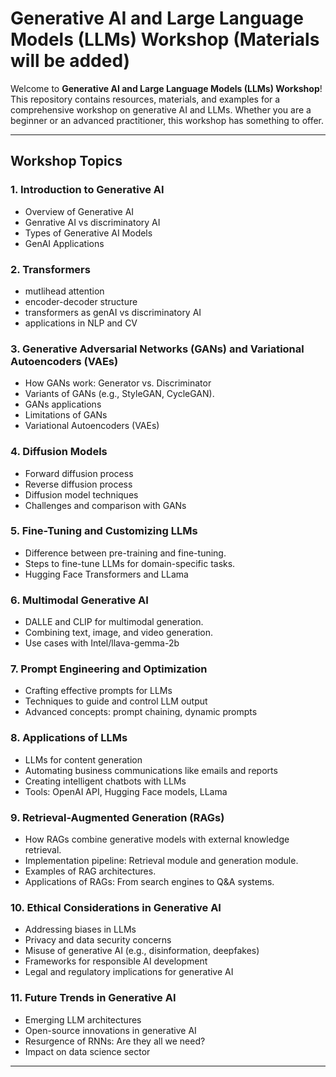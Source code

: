 # Generative AI and Large Language Models (LLMs) Workshop (Materials will be added)

Welcome to **Generative AI and Large Language Models (LLMs) Workshop**! This repository contains resources, materials, and examples for a comprehensive workshop on generative AI and LLMs. Whether you are a beginner or an advanced practitioner, this workshop has something to offer.

---

## **Workshop Topics**

### 1. **Introduction to Generative AI**
- Overview of Generative AI
- Genrative AI vs discriminatory AI
- Types of Generative AI Models
- GenAI Applications

### 2. **Transformers**
- mutlihead attention
- encoder-decoder structure
- transformers as genAI vs discriminatory AI
- applications in NLP and CV

### 3. Generative Adversarial Networks (GANs) and Variational Autoencoders (VAEs)
- How GANs work: Generator vs. Discriminator
- Variants of GANs (e.g., StyleGAN, CycleGAN).
- GANs applications
- Limitations of GANs
- Variational Autoencoders (VAEs)

### 4. Diffusion Models 
- Forward diffusion process
- Reverse diffusion process
- Diffusion model techniques
- Challenges and comparison with GANs


### 5. **Fine-Tuning and Customizing LLMs**
- Difference between pre-training and fine-tuning.
- Steps to fine-tune LLMs for domain-specific tasks.
- Hugging Face Transformers and LLama

### 6. **Multimodal Generative AI**
- DALLE and CLIP for multimodal generation.
- Combining text, image, and video generation.
- Use cases with Intel/llava-gemma-2b

### 7. **Prompt Engineering and Optimization**
- Crafting effective prompts for LLMs
- Techniques to guide and control LLM output
- Advanced concepts: prompt chaining, dynamic prompts

### 8. **Applications of LLMs**
- LLMs for content generation 
- Automating business communications like emails and reports
- Creating intelligent chatbots with LLMs
- Tools: OpenAI API, Hugging Face models, LLama 

### 9. Retrieval-Augmented Generation (RAGs)
- How RAGs combine generative models with external knowledge retrieval.
- Implementation pipeline: Retrieval module and generation module.
- Examples of RAG architectures.
- Applications of RAGs: From search engines to Q&A systems.

  
### 10. **Ethical Considerations in Generative AI**
- Addressing biases in LLMs
- Privacy and data security concerns
- Misuse of generative AI (e.g., disinformation, deepfakes)
- Frameworks for responsible AI development
- Legal and regulatory implications for generative AI


### 11. **Future Trends in Generative AI**
- Emerging LLM architectures 
- Open-source innovations in generative AI
- Resurgence of RNNs: Are they all we need?
- Impact on data science sector 
---

